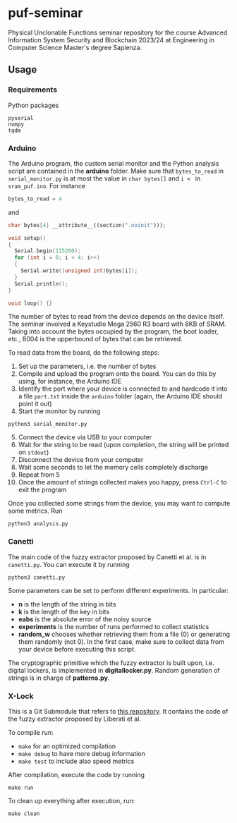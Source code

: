 # puf-seminar
Physical Unclonable Functions seminar repository for the course Advanced Information System Security and Blockchain 2023/24 at Engineering in Computer Science Master's degree Sapienza.

## Usage

### Requirements

Python packages

```shell
pyserial
numpy
tqdm
```

### Arduino

The Arduino program, the custom serial monitor and the Python analysis script are contained in the **arduino** folder. Make sure that `bytes_to_read` in `serial_monitor.py` is at most the value in `char bytes[]` and `i < ` in `sram_puf.ino`. For instance
```python
bytes_to_read = 4
```
and
```c++
char bytes[4] __attribute__((section(".noinit")));

void setup()
{
  Serial.begin(115200);
  for (int i = 0; i < 4; i++)
  {
    Serial.write((unsigned int)bytes[i]);
  }
  Serial.println();
}

void loop() {}
```

The number of bytes to read from the device depends on the device itself. The seminar involved a Keystudio Mega 2560 R3 board with 8KB of SRAM. Taking into account the bytes occupied by the program, the boot loader, etc., 8004 is the upperbound of bytes that can be retrieved.

To read data from the board, do the following steps:

1. Set up the parameters, i.e. the number of bytes
2. Compile and upload the program onto the board. You can do this by using, for instance, the Arduino IDE
3. Identify the port where your device is connected to and hardcode it into a file `port.txt` inside the `arduino` folder (again, the Arduino IDE should point it out)
4. Start the monitor by running
```shell
python3 serial_monitor.py
``` 
5. Connect the device via USB to your computer
6. Wait for the string to be read (upon completion, the string will be printed on `stdout`)
7. Disconnect the device from your computer
8. Wait some seconds to let the memory cells completely discharge
9. Repeat from 5
10. Once the amount of strings collected makes you happy, press `Ctrl-C` to exit the program

Once you collected some strings from the device, you may want to compute some metrics. Run
```shell
python3 analysis.py
```

### Canetti

The main code of the fuzzy extractor proposed by Canetti et al. is in `canetti.py`. You can execute it by running
```shell
python3 canetti.py
```
Some parameters can be set to perform different experiments. In particular:
- **n** is the length of the string in bits
- **k** is the length of the key in bits
- **eabs** is the absolute error of the noisy source
- **experiments** is the number of runs performed to collect statistics
- **random_w** chooses whether retrieving them from a file (0) or generating them randomly (not 0). In the first case, make sure to collect data from your device before executing this script.

The cryptographic primitive which the fuzzy extractor is built upon, i.e. digital lockers, is implemented in **digitallocker.py**. Random generation of strings is in charge of **patterns.py**.

### X-Lock

This is a Git Submodule that refers to [this repository](https://github.com/EddyPrime/xlock). It contains the code of the fuzzy extractor proposed by Liberati et al.

To compile run:
- `make` for an optimized compilation
- `make debug` to have more debug information
- `make test` to include also speed metrics

After compilation, execute the code by running
```shell
make run
```

To clean up everything after execution, run:
```shell
make clean
```